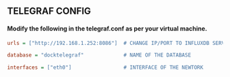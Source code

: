 ## TELEGRAF CONFIG

#### Modify the following in the telegraf.conf as per your virtual machine.

```ini
urls = ["http://192.168.1.252:8086"]  # CHANGE IP/PORT TO INFLUXDB SERVER

database = "docktelegraf"             # NAME OF THE DATABASE

interfaces = ["eth0"]                 # INTERFACE OF THE NEWTORK
```
